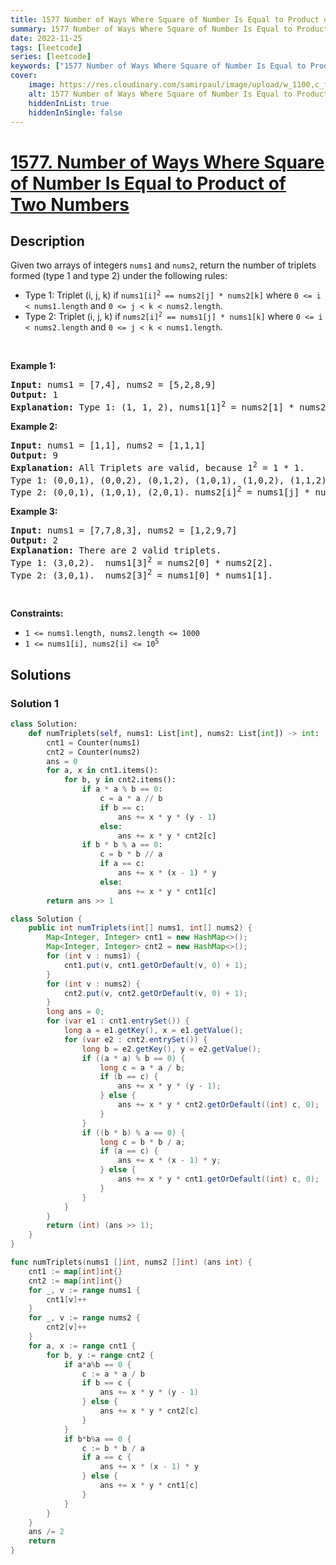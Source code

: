 ```yaml
---
title: 1577 Number of Ways Where Square of Number Is Equal to Product of Two Numbers
summary: 1577 Number of Ways Where Square of Number Is Equal to Product of Two Numbers LeetCode Solution Explained
date: 2022-11-25
tags: [leetcode]
series: [leetcode]
keywords: ["1577 Number of Ways Where Square of Number Is Equal to Product of Two Numbers LeetCode Solution Explained in all languages", "1577 Number of Ways Where Square of Number Is Equal to Product of Two Numbers", "LeetCode", "leetcode solution in Python3 C++ Java Go PHP Ruby Swift TypeScript Rust C# JavaScript C", "GeeksforGeeks", "InterviewBit", "Coding Ninjas", "HackerRank", "HackerEarth", "CodeChef", "TopCoder", "AlgoExpert", "freeCodeCamp", "Codeforces", "GitHub", "AtCoder", "Samir Paul"]
cover:
    image: https://res.cloudinary.com/samirpaul/image/upload/w_1100,c_fit,co_rgb:FFFFFF,l_text:Arial_75_bold:1577 Number of Ways Where Square of Number Is Equal to Product of Two Numbers - Solution Explained/problem-solving.webp
    alt: 1577 Number of Ways Where Square of Number Is Equal to Product of Two Numbers
    hiddenInList: true
    hiddenInSingle: false
---
```



# [1577. Number of Ways Where Square of Number Is Equal to Product of Two Numbers](https://leetcode.com/problems/number-of-ways-where-square-of-number-is-equal-to-product-of-two-numbers)


## Description

<p>Given two arrays of integers <code>nums1</code> and <code>nums2</code>, return the number of triplets formed (type 1 and type 2) under the following rules:</p>

<ul>
	<li>Type 1: Triplet (i, j, k) if <code>nums1[i]<sup>2</sup> == nums2[j] * nums2[k]</code> where <code>0 &lt;= i &lt; nums1.length</code> and <code>0 &lt;= j &lt; k &lt; nums2.length</code>.</li>
	<li>Type 2: Triplet (i, j, k) if <code>nums2[i]<sup>2</sup> == nums1[j] * nums1[k]</code> where <code>0 &lt;= i &lt; nums2.length</code> and <code>0 &lt;= j &lt; k &lt; nums1.length</code>.</li>
</ul>

<p>&nbsp;</p>
<p><strong class="example">Example 1:</strong></p>

<pre>
<strong>Input:</strong> nums1 = [7,4], nums2 = [5,2,8,9]
<strong>Output:</strong> 1
<strong>Explanation:</strong> Type 1: (1, 1, 2), nums1[1]<sup>2</sup> = nums2[1] * nums2[2]. (4<sup>2</sup> = 2 * 8). 
</pre>

<p><strong class="example">Example 2:</strong></p>

<pre>
<strong>Input:</strong> nums1 = [1,1], nums2 = [1,1,1]
<strong>Output:</strong> 9
<strong>Explanation:</strong> All Triplets are valid, because 1<sup>2</sup> = 1 * 1.
Type 1: (0,0,1), (0,0,2), (0,1,2), (1,0,1), (1,0,2), (1,1,2).  nums1[i]<sup>2</sup> = nums2[j] * nums2[k].
Type 2: (0,0,1), (1,0,1), (2,0,1). nums2[i]<sup>2</sup> = nums1[j] * nums1[k].
</pre>

<p><strong class="example">Example 3:</strong></p>

<pre>
<strong>Input:</strong> nums1 = [7,7,8,3], nums2 = [1,2,9,7]
<strong>Output:</strong> 2
<strong>Explanation:</strong> There are 2 valid triplets.
Type 1: (3,0,2).  nums1[3]<sup>2</sup> = nums2[0] * nums2[2].
Type 2: (3,0,1).  nums2[3]<sup>2</sup> = nums1[0] * nums1[1].
</pre>

<p>&nbsp;</p>
<p><strong>Constraints:</strong></p>

<ul>
	<li><code>1 &lt;= nums1.length, nums2.length &lt;= 1000</code></li>
	<li><code>1 &lt;= nums1[i], nums2[i] &lt;= 10<sup>5</sup></code></li>
</ul>

## Solutions

### Solution 1

<!-- tabs:start -->

```python
class Solution:
    def numTriplets(self, nums1: List[int], nums2: List[int]) -> int:
        cnt1 = Counter(nums1)
        cnt2 = Counter(nums2)
        ans = 0
        for a, x in cnt1.items():
            for b, y in cnt2.items():
                if a * a % b == 0:
                    c = a * a // b
                    if b == c:
                        ans += x * y * (y - 1)
                    else:
                        ans += x * y * cnt2[c]
                if b * b % a == 0:
                    c = b * b // a
                    if a == c:
                        ans += x * (x - 1) * y
                    else:
                        ans += x * y * cnt1[c]
        return ans >> 1
```

```java
class Solution {
    public int numTriplets(int[] nums1, int[] nums2) {
        Map<Integer, Integer> cnt1 = new HashMap<>();
        Map<Integer, Integer> cnt2 = new HashMap<>();
        for (int v : nums1) {
            cnt1.put(v, cnt1.getOrDefault(v, 0) + 1);
        }
        for (int v : nums2) {
            cnt2.put(v, cnt2.getOrDefault(v, 0) + 1);
        }
        long ans = 0;
        for (var e1 : cnt1.entrySet()) {
            long a = e1.getKey(), x = e1.getValue();
            for (var e2 : cnt2.entrySet()) {
                long b = e2.getKey(), y = e2.getValue();
                if ((a * a) % b == 0) {
                    long c = a * a / b;
                    if (b == c) {
                        ans += x * y * (y - 1);
                    } else {
                        ans += x * y * cnt2.getOrDefault((int) c, 0);
                    }
                }
                if ((b * b) % a == 0) {
                    long c = b * b / a;
                    if (a == c) {
                        ans += x * (x - 1) * y;
                    } else {
                        ans += x * y * cnt1.getOrDefault((int) c, 0);
                    }
                }
            }
        }
        return (int) (ans >> 1);
    }
}
```

```go
func numTriplets(nums1 []int, nums2 []int) (ans int) {
	cnt1 := map[int]int{}
	cnt2 := map[int]int{}
	for _, v := range nums1 {
		cnt1[v]++
	}
	for _, v := range nums2 {
		cnt2[v]++
	}
	for a, x := range cnt1 {
		for b, y := range cnt2 {
			if a*a%b == 0 {
				c := a * a / b
				if b == c {
					ans += x * y * (y - 1)
				} else {
					ans += x * y * cnt2[c]
				}
			}
			if b*b%a == 0 {
				c := b * b / a
				if a == c {
					ans += x * (x - 1) * y
				} else {
					ans += x * y * cnt1[c]
				}
			}
		}
	}
	ans /= 2
	return
}
```

<!-- tabs:end -->

<!-- end -->
